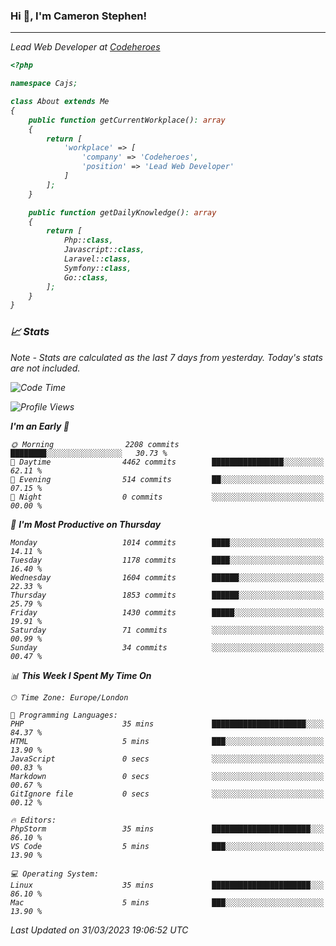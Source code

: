 ### Hi 👋, I'm Cameron Stephen!
<hr>
<p><em>Lead Web Developer at <a href="https://codeheroes.co.uk">Codeheroes</a></p>


```php
<?php

namespace Cajs;

class About extends Me
{
    public function getCurrentWorkplace(): array
    {
        return [
            'workplace' => [
                'company' => 'Codeheroes',
                'position' => 'Lead Web Developer'
            ]
        ];
    }

    public function getDailyKnowledge(): array
    {
        return [
            Php::class,
            Javascript::class,
            Laravel::class,
            Symfony::class,
            Go::class,
        ];
    }
}
```

### 📈 Stats
<p><em>Note - Stats are calculated as the last 7 days from yesterday. Today's stats are not included.</em></p>


<!--START_SECTION:waka-->
![Code Time](http://img.shields.io/badge/Code%20Time-3%2C261%20hrs%205%20mins-blue)

![Profile Views](http://img.shields.io/badge/Profile%20Views-3-blue)

**I'm an Early 🐤** 

```text
🌞 Morning                2208 commits        ████████░░░░░░░░░░░░░░░░░   30.73 % 
🌆 Daytime                4462 commits        ████████████████░░░░░░░░░   62.11 % 
🌃 Evening                514 commits         ██░░░░░░░░░░░░░░░░░░░░░░░   07.15 % 
🌙 Night                  0 commits           ░░░░░░░░░░░░░░░░░░░░░░░░░   00.00 % 
```
📅 **I'm Most Productive on Thursday** 

```text
Monday                   1014 commits        ████░░░░░░░░░░░░░░░░░░░░░   14.11 % 
Tuesday                  1178 commits        ████░░░░░░░░░░░░░░░░░░░░░   16.40 % 
Wednesday                1604 commits        ██████░░░░░░░░░░░░░░░░░░░   22.33 % 
Thursday                 1853 commits        ██████░░░░░░░░░░░░░░░░░░░   25.79 % 
Friday                   1430 commits        █████░░░░░░░░░░░░░░░░░░░░   19.91 % 
Saturday                 71 commits          ░░░░░░░░░░░░░░░░░░░░░░░░░   00.99 % 
Sunday                   34 commits          ░░░░░░░░░░░░░░░░░░░░░░░░░   00.47 % 
```


📊 **This Week I Spent My Time On** 

```text
🕑︎ Time Zone: Europe/London

💬 Programming Languages: 
PHP                      35 mins             █████████████████████░░░░   84.37 % 
HTML                     5 mins              ███░░░░░░░░░░░░░░░░░░░░░░   13.90 % 
JavaScript               0 secs              ░░░░░░░░░░░░░░░░░░░░░░░░░   00.83 % 
Markdown                 0 secs              ░░░░░░░░░░░░░░░░░░░░░░░░░   00.67 % 
GitIgnore file           0 secs              ░░░░░░░░░░░░░░░░░░░░░░░░░   00.12 % 

🔥 Editors: 
PhpStorm                 35 mins             ██████████████████████░░░   86.10 % 
VS Code                  5 mins              ███░░░░░░░░░░░░░░░░░░░░░░   13.90 % 

💻 Operating System: 
Linux                    35 mins             ██████████████████████░░░   86.10 % 
Mac                      5 mins              ███░░░░░░░░░░░░░░░░░░░░░░   13.90 % 
```


 Last Updated on 31/03/2023 19:06:52 UTC
<!--END_SECTION:waka-->
